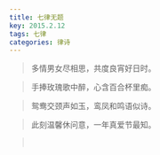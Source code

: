 ```yaml
---
title: 七律无题
key: 2015.2.12
tags: 七律
categories: 律诗
---
```


<blockquote class="blockquote-center">多情男女尽相思，共度良宵好日时。
</blockquote>
<blockquote class="blockquote-center">手捧玫瑰歌中醉，心含百合杯里痴。
</blockquote>
<blockquote class="blockquote-center">鸳鸯交颈声如玉，鸾凤和鸣语似诗。
</blockquote>
<blockquote class="blockquote-center">此刻温馨休问意，一年真爱节最知。
</blockquote>
<blockquote class="blockquote-center"></br>
</blockquote>
